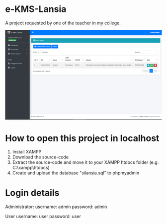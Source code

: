 # e-KMS-Lansia
A project requested by one of the teacher in my college.

![Preview](https://github.com/haiffy420/e-KMS-Lansia/blob/main/ekms.PNG)

# How to open this project in localhost
1. Install XAMPP
2. Download the source-code
3. Extract the source-code and move it to your XAMPP htdocs folder (e.g. C:\xampp\htdocs)
4. Create and upload the database "silansia.sql" to phpmyadmin

# Login details
Administrator:
username: admin
password: admin

User
username: user
password: user
